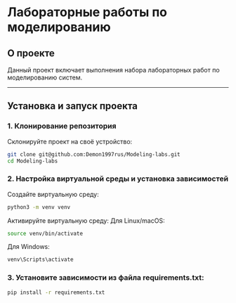 # Лабораторные работы по моделированию

## О проекте

Данный проект включает выполнения набора лабораторных работ по моделированию систем.

---

## Установка и запуск проекта

### 1. Клонирование репозитория
Склонируйте проект на своё устройство:
```bash
git clone git@github.com:Demon1997rus/Modeling-labs.git
cd Modeling-labs
```
### 2. Настройка виртуальной среды и установка зависимостей
Создайте виртуальную среду:
```bash
python3 -m venv venv
```

Активируйте виртуальную среду:
Для Linux/macOS:
```bash
source venv/bin/activate
```
Для Windows:
```bash
venv\Scripts\activate
```
### 3. Установите зависимости из файла requirements.txt:
```bash
pip install -r requirements.txt
```


